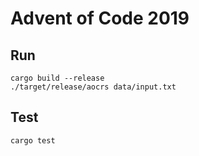 # Advent of Code 2019

## Run

```shell
cargo build --release
./target/release/aocrs data/input.txt
```

## Test

```shell
cargo test
```